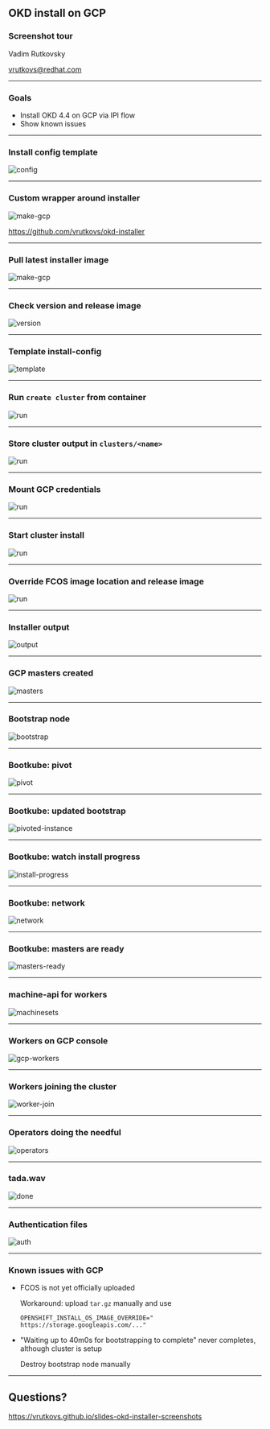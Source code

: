 ## OKD install on GCP
### Screenshot tour

Vadim Rutkovsky

vrutkovs@redhat.com

---

### Goals

* Install OKD 4.4 on GCP via IPI flow
* Show known issues

---
### Install config template
![config](imgs/img00.png)

---
### Custom wrapper around installer

![make-gcp](imgs/img01.png)

https://github.com/vrutkovs/okd-installer

---
### Pull latest installer image

![make-gcp](imgs/img02.png)

---
### Check version and release image

![version](imgs/img03.png)

---
### Template install-config

![template](imgs/img04.png)

---
### Run `create cluster` from container

![run](imgs/img05.png)

---
### Store cluster output in `clusters/<name>`

![run](imgs/img05_1.png)

---
### Mount GCP credentials

![run](imgs/img05_2.png)

---
### Start cluster install

![run](imgs/img05_3.png)

---
### Override FCOS image location and release image

![run](imgs/img05_4.png)

---
### Installer output

![output](imgs/img06.png)

---
### GCP masters created

![masters](imgs/img07.png)

---
### Bootstrap node

![bootstrap](imgs/img08.png)

---
### Bootkube: pivot

![pivot](imgs/img09.png)

---
### Bootkube: updated bootstrap

![pivoted-instance](imgs/img10.png)

---
### Bootkube: watch install progress

![install-progress](imgs/img11.png)

---
### Bootkube: network

![network](imgs/img12.png)

---
### Bootkube: masters are ready

![masters-ready](imgs/img13.png)

---
### machine-api for workers

![machinesets](imgs/img14.png)

---
### Workers on GCP console

![gcp-workers](imgs/img15.png)

---
### Workers joining the cluster

![worker-join](imgs/img16.png)

---
### Operators doing the needful

![operators](imgs/img17.png)

---
### tada.wav

![done](imgs/img18.png)

---
### Authentication files

![auth](imgs/img19.png)

---
### Known issues with GCP

* FCOS is not yet officially uploaded

  Workaround: upload `tar.gz` manually and use
  
  `OPENSHIFT_INSTALL_OS_IMAGE_OVERRIDE="
  https://storage.googleapis.com/..."`

* "Waiting up to 40m0s for bootstrapping to complete" never completes, although cluster is setup
  
  Destroy bootstrap node manually

---
## Questions?

https://vrutkovs.github.io/slides-okd-installer-screenshots
